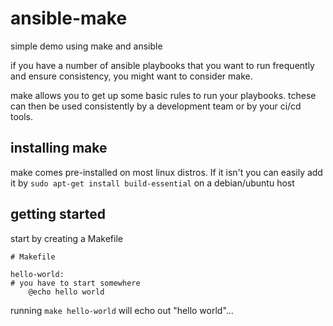 # ansible-make
simple demo using make and ansible

if you have a number of ansible playbooks that you want to run frequently and ensure consistency, 
you might want to consider make.

make allows you to get up some basic rules to run your playbooks. tchese can then be used 
consistently by a development team or by your ci/cd tools.

## installing make
make comes pre-installed on most linux distros. If it isn't you can easily add it by 
```sudo apt-get install build-essential``` on a debian/ubuntu host

## getting started

start by creating a Makefile

    # Makefile

    hello-world:
    # you have to start somewhere
    	@echo hello world

running `make hello-world` will echo out "hello world"...

